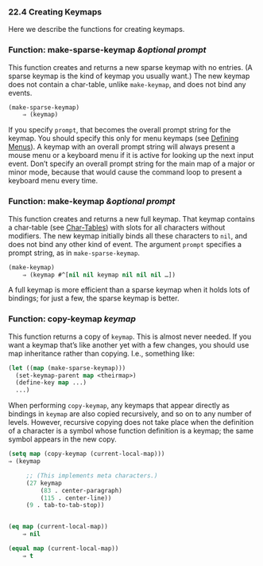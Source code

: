 

### 22.4 Creating Keymaps

Here we describe the functions for creating keymaps.

### Function: **make-sparse-keymap** *\&optional prompt*

This function creates and returns a new sparse keymap with no entries. (A sparse keymap is the kind of keymap you usually want.) The new keymap does not contain a char-table, unlike `make-keymap`, and does not bind any events.

```lisp
(make-sparse-keymap)
    ⇒ (keymap)
```

If you specify `prompt`, that becomes the overall prompt string for the keymap. You should specify this only for menu keymaps (see [Defining Menus](Defining-Menus.html)). A keymap with an overall prompt string will always present a mouse menu or a keyboard menu if it is active for looking up the next input event. Don’t specify an overall prompt string for the main map of a major or minor mode, because that would cause the command loop to present a keyboard menu every time.

### Function: **make-keymap** *\&optional prompt*

This function creates and returns a new full keymap. That keymap contains a char-table (see [Char-Tables](Char_002dTables.html)) with slots for all characters without modifiers. The new keymap initially binds all these characters to `nil`, and does not bind any other kind of event. The argument `prompt` specifies a prompt string, as in `make-sparse-keymap`.

```lisp
(make-keymap)
    ⇒ (keymap #^[nil nil keymap nil nil nil …])
```

A full keymap is more efficient than a sparse keymap when it holds lots of bindings; for just a few, the sparse keymap is better.

### Function: **copy-keymap** *keymap*

This function returns a copy of `keymap`. This is almost never needed. If you want a keymap that’s like another yet with a few changes, you should use map inheritance rather than copying. I.e., something like:

```lisp
(let ((map (make-sparse-keymap)))
  (set-keymap-parent map <theirmap>)
  (define-key map ...)
  ...)
```

When performing `copy-keymap`, any keymaps that appear directly as bindings in `keymap` are also copied recursively, and so on to any number of levels. However, recursive copying does not take place when the definition of a character is a symbol whose function definition is a keymap; the same symbol appears in the new copy.

```lisp
(setq map (copy-keymap (current-local-map)))
⇒ (keymap
```

```lisp
     ;; (This implements meta characters.)
     (27 keymap
         (83 . center-paragraph)
         (115 . center-line))
     (9 . tab-to-tab-stop))
```

```lisp
```

```lisp
(eq map (current-local-map))
    ⇒ nil
```

```lisp
(equal map (current-local-map))
    ⇒ t
```
